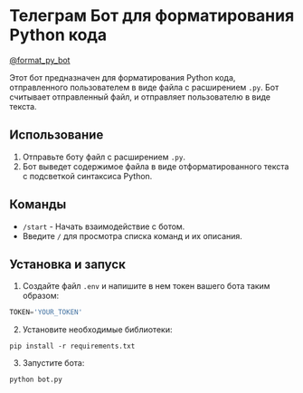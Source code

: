 # Телеграм Бот для форматирования Python кода

[@format_py_bot](https://t.me/format_py_bot "Телеграм бот")

Этот бот предназначен для форматирования Python кода, отправленного пользователем в виде файла с расширением `.py`. Бот считывает отправленный файл, и отправляет пользователю в виде текста.

## Использование

1. Отправьте боту файл с расширением `.py`.
2. Бот выведет содержимое файла в виде отформатированного текста с подсветкой синтаксиса Python.

## Команды

- `/start` - Начать взаимодействие с ботом.
- Введите `/` для просмотра списка команд и их описания.

## Установка и запуск

1. Создайте файл `.env` и напишите в нем токен вашего бота таким образом:

```python
TOKEN='YOUR_TOKEN'
```

2. Установите необходимые библиотеки:

```
pip install -r requirements.txt
```

3. Запустите бота:

```
python bot.py
```
